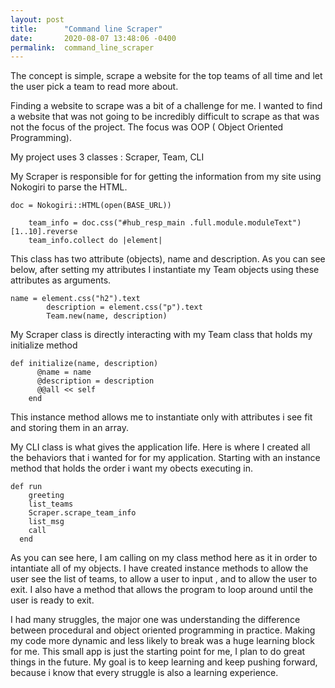 ```yaml
---
layout: post
title:      "Command line Scraper"
date:       2020-08-07 13:48:06 -0400
permalink:  command_line_scraper
---
```



The concept is simple, scrape a website for the top teams of all time and let the user pick a team to read more about.

Finding a website to scrape was a bit of a challenge for me. I wanted to find a website that was not going to be incredibly difficult to scrape as that was not the focus of the project. The focus was OOP ( Object Oriented Programming).

My project uses 3 classes : Scraper, Team, CLI

My Scraper is responsible for for getting the information from my site using Nokogiri to parse the HTML. 

```
doc = Nokogiri::HTML(open(BASE_URL))
    
    team_info = doc.css("#hub_resp_main .full.module.moduleText")[1..10].reverse
    team_info.collect do |element| 
```

This class has two attribute (objects), name and description. As you can see below, after setting my attributes I instantiate my Team objects using these attributes as arguments.

```
name = element.css("h2").text
        description = element.css("p").text
        Team.new(name, description)
```

My Scraper class is directly interacting with my Team class that holds my initialize method
```
def initialize(name, description)
      @name = name
      @description = description 
      @@all << self
    end
```
This instance method allows me to instantiate only with attributes i see fit and storing them in an array.

My CLI class is what gives the application life. Here is where I created all the behaviors that i wanted for for my application. Starting with an instance method that holds the order i want my obects executing in. 

```
def run 
    greeting
    list_teams
    Scraper.scrape_team_info
    list_msg
    call
  end 
```

As you can see here, I am calling on my class method here as it in order to intantiate all of my objects.
I have created instance methods to allow the user see the list of teams, to allow a user to input , and to allow the user to exit. I also have a method that allows the program to loop around until the user is ready to exit.

I had many struggles, the major one was understanding the difference between procedural and object oriented programming in practice. Making my code more dynamic and less likely to break was a huge learning block for me. This small app is just the starting point for me, I plan to do great things in the future. My goal is to keep learning and keep pushing forward, because i know that every struggle is also a learning experience.
